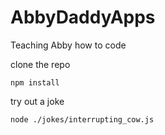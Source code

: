 # AbbyDaddyApps
Teaching Abby how to code

clone the repo

```
npm install
```

try out a joke
```
node ./jokes/interrupting_cow.js
```
